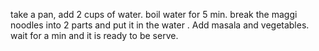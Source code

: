 take a pan, add 2 cups of water.
boil water for 5 min.
break the maggi noodles into 2 parts and put it in the water .
Add masala and vegetables.
wait for a min and it is ready to be serve.